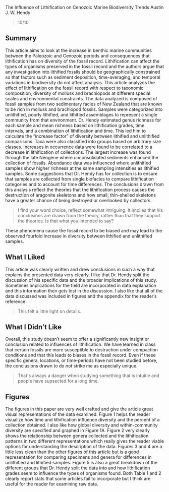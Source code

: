 The Influence of Lithification on Cenozoic Marine Biodiversity Trends
Austin J. W. Hendy

> 10/10

## Summary

This article aims to look at the increase in benthic marine communities between the Paleozoic and Cenozoic periods and consequences that lithification has on diversity of the fossil record.  Lithification can affect the types of organisms preserved in the fossil record and the authors argue that any investigation into lithified fossils should be geographically constrained so that factors such as sediment deposition, time-averaging, and temporal variations in biodiversity do not affect analysis.  This article analyzes the effect of lithification on the fossil record with respect to taxonomic composition, diversity of mollusk and brachiopods at different special scales and environmental constraints.  The data analyzed is composed of fossil samples from two sedimentary facies of New Zealand that are known to be rich in mollusk and brachiopod fossils.  Samples were categorized into unlithified, poorly lithified, and lithified assemblages to represent a single community from that environment.  Dr. Hendy estimated genus richness for each sample and mean richness based on lithification grades, time intervals, and a combination of lithification and time.  This led him to calculate the “increase factor” of diversity between lithified and unlithified comparisons.  Taxa were also classified into groups based on arbitrary size classes.
Increases in occurrence data were found to be correlated to a decrease in lithification of collections. The largest increase was found through the late Neogene where unconsolidated sediments enhanced the collection of fossils. Abundance data was influenced where unlithified samples show higher richness at the same sampling intensities as lithified samples.  Some suggestions that Dr. Hendy has for collection is to ensure that samples are collected from single biofacies to compare lithification categories and to account for time differences.  The conclusions drawn from this analysis reflect the theories that the lithification process causes the destruction of aragonite skeletons and how small, thin-shelled skeletons have a greater chance of being destroyed or overlooked by collectors. 

> I find your word choice, reflect somewhat intriguing. It implies that his conclusions are drawn from the theory, rather than that they support the theories. Is that what you intended to say?

These phenomena cause the fossil record to be biased and may lead to the observed fourfold increase in diversity between lithified and unlithified samples.

## What I Liked

This article was clearly written and drew conclusions in such a way that explains the presented data very clearly.  I like that Dr. Hendy split the discussion of his specific data and the broader implications of this study.  Sometimes implications for the field are incorporated in data explanation and this information then gets lost in the discussion. I also like that all of the data discussed was included in figures and the appendix for the reader’s reference.

> This felt a little light on details.

## What I Didn’t Like

Overall, this study doesn’t seem to offer a significantly new insight or conclusion related to influences of lithification.  We have learned in class that certain fossils are more susceptible to destruction under compaction conditions and that this leads to biases in the fossil record.  Even if these specific genera, locations, or time-periods have not been studied before, the conclusions drawn to do not strike me as especially unique. 

> That's always a danger when studying something that is intuitie and people have supsected for a long time.

## Figures

The figures in this paper are very well crafted and give the article great visual representations of the data examined. Figure 1 helps the reader visualize how time and lithification influence diversity and the percent of a collection obtained.  I also like how global diversity and within-community diversity are specified and graphed in Figure 1A.  Figure 2 very clearly shows the relationship between genera collected and the lithification patterns in two different representations which really gives the reader viable options for understanding the description of the data. Figures 3 and 4 are a little less clean than the other figures of this article but is a good representation for comparing specimens and genera for differences in unlithified and lithified samples.  Figure 5 is also a great breakdown of the different groups that Dr. Hendy split the data into and how lithification grades seem to influence the types of organisms found. Both Table 1 and 2 clearly report stats that some articles fail to incorporate but I think are useful for the reader for examining raw data.
